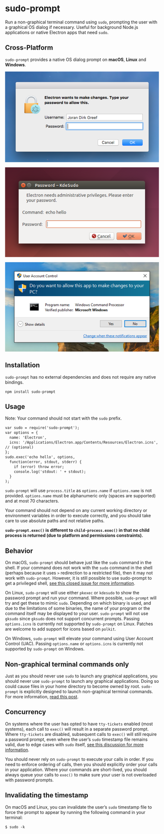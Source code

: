 sudo-prompt
===========

Run a non-graphical terminal command using `sudo`, prompting the user with a graphical OS dialog if necessary. Useful for background Node.js applications or native Electron apps that need `sudo`.

Cross-Platform
--------------

`sudo-prompt` provides a native OS dialog prompt on **macOS**, **Linux** and **Windows**.

![macOS](./macos.png)

![Linux](./linux.png)

![Windows](./windows.png)

Installation
------------

`sudo-prompt` has no external dependencies and does not require any native bindings.

    npm install sudo-prompt

Usage
-----

Note: Your command should not start with the `sudo` prefix.

    var sudo = require('sudo-prompt');
    var options = {
      name: 'Electron',
      icns: '/Applications/Electron.app/Contents/Resources/Electron.icns', // (optional)
    };
    sudo.exec('echo hello', options,
      function(error, stdout, stderr) {
        if (error) throw error;
        console.log('stdout: ' + stdout);
      }
    );

`sudo-prompt` will use `process.title` as `options.name` if `options.name` is not provided. `options.name` must be alphanumeric only (spaces are supported) and at most 70 characters.

Your command should not depend on any current working directory or environment variables in order to execute correctly, and you should take care to use absolute paths and not relative paths.

**`sudo-prompt.exec()` is different to `child-process.exec()` in that no child process is returned (due to platform and permissions constraints).**

Behavior
--------

On macOS, `sudo-prompt` should behave just like the `sudo` command in the shell. If your command does not work with the `sudo` command in the shell (perhaps because it uses `>` redirection to a restricted file), then it may not work with `sudo-prompt`. However, it is still possible to use sudo-prompt to get a privileged shell, [see this closed issue for more information](https://github.com/jorangreef/sudo-prompt/issues/1).

On Linux, `sudo-prompt` will use either `pkexec` or `kdesudo` to show the password prompt and run your command. Where possible, `sudo-prompt` will try and get these to mimic `sudo`. Depending on which binary is used, and due to the limitations of some binaries, the name of your program or the command itself may be displayed to your user. `sudo-prompt` will not use `gksudo` since `gksudo` does not support concurrent prompts. Passing `options.icns` is currently not supported by `sudo-prompt` on Linux. Patches are welcome to add support for icons based on `polkit`.

On Windows, `sudo-prompt` will elevate your command using User Account Control (UAC). Passing `options.name` or `options.icns` is currently not supported by `sudo-prompt` on Windows.

Non-graphical terminal commands only
------------------------------------

Just as you should never use `sudo` to launch any graphical applications, you should never use `sudo-prompt` to launch any graphical applications. Doing so could cause files in your home directory to become owned by root. `sudo-prompt` is explicitly designed to launch non-graphical terminal commands. For more information, [read this post](http://www.psychocats.net/ubuntu/graphicalsudo).

Concurrency
-----------

On systems where the user has opted to have `tty-tickets` enabled (most systems), each call to `exec()` will result in a separate password prompt. Where `tty-tickets` are disabled, subsequent calls to `exec()` will still require a password prompt, even where the user’s `sudo` timestamp file remains valid, due to edge cases with `sudo` itself, [see this discussion for more information](https://github.com/jorangreef/sudo-prompt/pull/76).

You should never rely on `sudo-prompt` to execute your calls in order. If you need to enforce ordering of calls, then you should explicitly order your calls in your application. Where your commands are short-lived, you should always queue your calls to `exec()` to make sure your user is not overloaded with password prompts.

Invalidating the timestamp
--------------------------

On macOS and Linux, you can invalidate the user’s `sudo` timestamp file to force the prompt to appear by running the following command in your terminal:

    $ sudo -k
